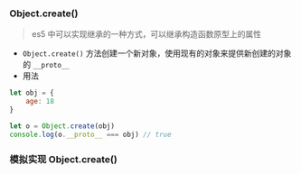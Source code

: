 ### Object.create()
> es5 中可以实现继承的一种方式，可以继承构造函数原型上的属性
* `Object.create()` 方法创建一个新对象，使用现有的对象来提供新创建的对象的 `__proto__`
* 用法
``` js
let obj = {
    age: 18
}

let o = Object.create(obj)
console.log(o.__proto__ === obj) // true
```

### 模拟实现 Object.create()
``` js

```



